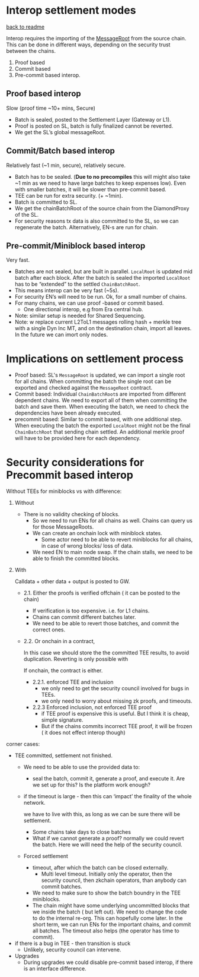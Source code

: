 # Interop settlement modes

[back to readme](../../README.md)

Interop requires the importing of the [MessageRoot](../gateway/nested_l3_l1_messaging.md) from the source chain. This can be done in different ways, depending on the security trust between the chains.

1. Proof based
2. Commit based
3. Pre-commit based interop. 

## Proof based interop

Slow (proof time ~10+ mins, Secure)

- Batch is sealed, posted to the Settlement Layer (Gateway or L1).
- Proof is posted on SL, batch is fully finalized cannot be reverted.
- We get the SL’s global messageRoot.

## Commit/Batch based interop

Relatively fast (~1 min, secure), relatively secure.

- Batch has to be sealed. (**Due to no precompiles** this will might also take ~1 min as we need to have large batches to keep expenses low). Even with smaller batches, it will be slower than pre-commit based.
- TEE can be run for extra security. (+ ~1min).
- Batch is committed to SL. 
- We get the chainBatchRoot of the source chain from the DiamondProxy of the SL.
- For security reasons tx data is also committed to the SL, so we can regenerate the batch. Alternatively, EN-s are run for chain.

## Pre-commit/Miniblock based interop

Very fast.

- Batches are not sealed, but are built in parallel. `LocalRoot` is updated mid batch after each block. After the batch is sealed the imported `LocalRoot` has to be “extended” to the settled `ChainBatchRoot`.
- This means interop can be very fast (~5s). 
- For security EN’s will need to be run. Ok, for a small number of chains.
- For many chains, we can use proof -based or commit based.
    - One directional interop, e.g from Era central hub.
- Note: similar setup is needed for Shared Sequencing.
- Note: w replace current L2ToL1 messages rolling hash + merkle tree with a single Dyn Inc MT, and on the destination chain, import all leaves. In the future we can imort only nodes. 

# Implications on settlement process

- Proof based: SL's `MessageRoot` is updated, we can import a single root for all chains. When committing the batch the single root can be exported and checked against the `MessageRoot` contract.
- Commit based: Individual `ChainBatchRoot`s  are imported from different dependent chains.  We need to export all of them when committing the batch and save them. When executing the batch, we need to check the dependencies have been already executed.
- precommit based: Similar to commit based, with one additional step. When executing the batch the exported `LocalRoot` might not be the final `ChainBatchRoot` that sending chain settled. An additional merkle proof will have to be provided here for each dependency.

# Security considerations for Precommit based interop

Without TEEs for miniblocks vs with difference:

1. Without
    - There is no validity checking of blocks.
        - So we need to run ENs for all chains as well. Chains can query us for those MessageRoots.
        - We can create an onchain lock with miniblock states.
            - Some actor need to be able to revert miniblocks for all chains, in case of wrong blocks/ loss of data.
        - We need EN to main node swap. If the chain stalls, we need to be able to finish the committed blocks.  

2. With
    
    Calldata + other data + output is posted to GW. 
    
    - 2.1. Either the proofs is verified offchain  ( it can be posted to the chain)
        - If verification is too expensive. i.e. for L1 chains.
        - Chains can commit different batches later.
        - We need to be able to revert those batches, and commit the correct ones.
    - 2.2. Or onchain in a contract,
        
        In this case we should store the the committed TEE results, to avoid duplication. Reverting is only possible with 
        
         If onchain, the contract is either.  
        
        - 2.2.1. enforced TEE and inclusion
            - we only need to get the security council involved for bugs in TEEs.
            - we only need to worry about missing zk proofs, and timeouts.
        - 2.2.3 Enforced inclusion, not enforced TEE proof
            - if TEE proof is expensive this is useful. But I think it is cheap, simple signature.
            - But if the chains commits incorrect TEE proof, it will be frozen ( it does not effect interop though)
            

corner cases:

- TEE committed, settlement not finished.
    - We need to be able to use the provided data to:
        - seal the batch, commit it, generate a proof, and execute it. Are we set up for this? Is the platform work enough?
    - if the timeout is large - then this can ‘impact’ the finality of the whole network.
        
        we have to live with this, as long as we can be sure there will be settlement.  
        
        - Some chains take days to close batches
        - What if we cannot generate a proof? normally we could revert the batch. Here we willl need the help of the security council.
    - Forced settlement
        - timeout, after which the batch can be closed externally.
            - Multi level timeout. Initially only the operator, then the security council, then zkchain operators, than anybody can commit batches.
        - We need to make sure to show the batch boundry in the TEE miniblocks.
        - The chain might have some underlying uncommitted blocks that we inside the batch ( but left out). We need to change the code to do the internal re-org. This can hopefully come later. In the short term, we can run ENs for the important chains, and commit all batches. The timeout also helps (the operator has time to commit).
- if there is a bug in TEE - then transition is stuck
    - Unlikely, security council can intervene.
- Upgrades
    - During upgrades we could disable pre-commit based interop, if there is an interface difference.
